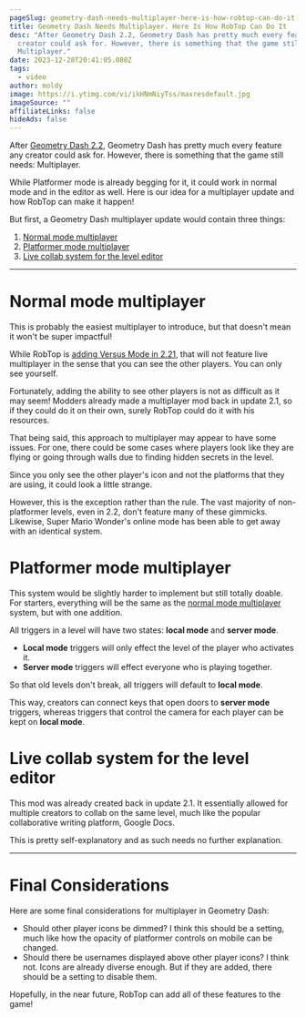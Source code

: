 ```yaml
---
pageSlug: geometry-dash-needs-multiplayer-here-is-how-robtop-can-do-it
title: Geometry Dash Needs Multiplayer. Here Is How RobTop Can Do It
desc: "After Geometry Dash 2.2, Geometry Dash has pretty much every feature any
  creator could ask for. However, there is something that the game still needs:
  Multiplayer."
date: 2023-12-28T20:41:05.080Z
tags:
  - video
author: moldy
image: https://i.ytimg.com/vi/ikHNmNiyTss/maxresdefault.jpg
imageSource: ""
affiliateLinks: false
hideAds: false
---
```

After [Geometry Dash 2.2](/categories/2.2/), Geometry Dash has pretty much every feature any creator could ask for. However, there is something that the game still needs: Multiplayer.

While Platformer mode is already begging for it, it could work in normal mode and in the editor as well. Here is our idea for a multiplayer update and how RobTop can make it happen!

But first, a Geometry Dash multiplayer update would contain three things:

1. [Normal mode multiplayer](#normal-mode-multiplayer)
2. [Platformer mode multiplayer](#platformer-mode-multiplayer)
3. [Live collab system for the level editor](#live-collab-system-for-the-level-editor)

---

# Normal mode multiplayer

This is probably the easiest multiplayer to introduce, but that doesn't mean it won't be super impactful!

While RobTop is [adding Versus Mode in 2.21](/posts/robtop-cancels-geometry-dash-2-2-versus-mode-after-6-years-of-development/), that will not feature live multiplayer in the sense that you can see the other players. You can only see yourself.

Fortunately, adding the ability to see other players is not as difficult as it may seem! Modders already made a multiplayer mod back in update 2.1, so if they could do it on their own, surely RobTop could do it with his resources.

That being said, this approach to multiplayer may appear to have some issues. For one, there could be some cases where players look like they are flying or going through walls due to finding hidden secrets in the level.

Since you only see the other player's icon and not the platforms that they are using, it could look a little strange.

However, this is the exception rather than the rule. The vast majority of non-platformer levels, even in 2.2, don't feature many of these gimmicks. Likewise, Super Mario Wonder's online mode has been able to get away with an identical system.

# Platformer mode multiplayer

This system would be slightly harder to implement but still totally doable. For starters, everything will be the same as the [normal mode multiplayer](#normal-mode-multiplayer) system, but with one addition.

All triggers in a level will have two states: **local mode** and **server mode**.

- **Local mode** triggers will only effect the level of the player who activates it.
- **Server mode** triggers will effect everyone who is playing together.

So that old levels don't break, all triggers will default to **local mode**.

This way, creators can connect keys that open doors to **server mode** triggers, whereas triggers that control the camera for each player can be kept on **local mode**.

# Live collab system for the level editor

This mod was already created back in update 2.1. It essentially allowed for multiple creators to collab on the same level, much like the popular collaborative writing platform, Google Docs.

This is pretty self-explanatory and as such needs no further explanation.

---

# Final Considerations

Here are some final considerations for multiplayer in Geometry Dash:

- Should other player icons be dimmed? I think this should be a setting, much like how the opacity of platformer controls on mobile can be changed.
- Should there be usernames displayed above other player icons? I think not. Icons are already diverse enough. But if they are added, there should be a setting to disable them.

Hopefully, in the near future, RobTop can add all of these features to the game!